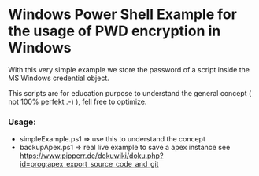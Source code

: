 # Windows Power Shell Example for the usage of PWD encryption in Windows

With this very simple example we store the password of a script inside the MS Windows credential object.

This scripts are for education purpose to understand the general concept ( not 100% perfekt .-) ), fell free to optimize.

### Usage:

* simpleExample.ps1 => use this to understand the concept
* backupApex.ps1    => real live example to save a apex instance  see https://www.pipperr.de/dokuwiki/doku.php?id=prog:apex_export_source_code_and_git



